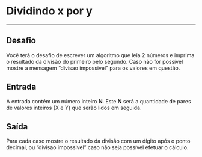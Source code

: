 # Dividindo x por y # 

------

## Desafio

Você terá o desafio de escrever um algoritmo que leia 2 números e imprima o resultado da divisão do primeiro pelo segundo. Caso não for possível mostre a mensagem “divisao impossivel” para os valores em questão.

## Entrada

A entrada contém um número inteiro **N**. Este **N** será a quantidade de pares de valores inteiros (X e Y) que serão lidos em seguida.

## Saída

Para cada caso mostre o resultado da divisão com um dígito após o ponto decimal, ou “divisao impossivel” caso não seja possível efetuar o cálculo.